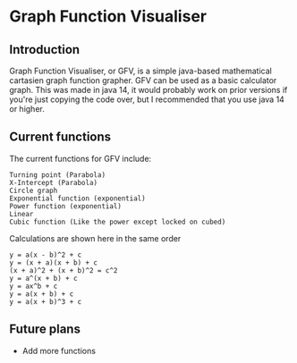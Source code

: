 # Graph Function Visualiser
## Introduction
Graph Function Visualiser, or GFV, is a simple java-based mathematical cartasien graph function grapher. GFV can be used as a basic calculator graph. This was made in java 14, it would probably work on prior versions if you're just copying the code over, but I recommended that you use java 14 or higher.

## Current functions
The current functions for GFV include:
```
Turning point (Parabola)
X-Intercept (Parabola)
Circle graph
Exponential function (exponential)
Power function (exponential)
Linear
Cubic function (Like the power except locked on cubed)
```

Calculations are shown here in the same order
```
y = a(x - b)^2 + c
y = (x + a)(x + b) + c
(x + a)^2 + (x + b)^2 = c^2
y = a^(x + b) + c
y = ax^b + c
y = a(x + b) + c
y = a(x + b)^3 + c
```

## Future plans
- Add more functions
